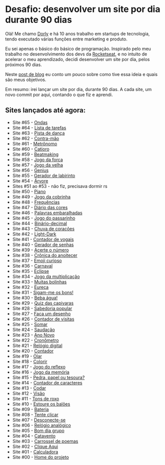 # Desafio: desenvolver um site por dia durante 90 dias
Olá! Me chamo [Dorly](https://www.linkedin.com/in/dorlyneto/) e há 10 anos trabalho em startups de tecnologia, tendo executado várias funções entre marketing e produto. 

Eu sei apenas o básico do básico de programação. Inspirado pelo meu trabalho no desenvolvimento dos devs da [Rocketseat](https://rocketseat.com.br/), e no intuito de acelerar o meu aprendizado, decidi desenvolver um site por dia, pelos próximos 90 dias.

Neste [post de blog](https://dorly.blog/montarei-um-site-por-dia-pelos-proximos-90-dias/) eu conto um pouco sobre como tive essa ideia e quais são meus objetivos.

Em resumo: irei lançar um site por dia, durante 90 dias. A cada site, um novo commit por aqui, contando o que fiz e aprendi.

## Sites lançados até agora:
* Site #65 - [Ondas](https://github.com/dorlyneto/90sites90days/tree/master/90sites/65-ondas)
* Site #64 - [Lista de tarefas](https://github.com/dorlyneto/90sites90days/tree/master/90sites/64-lista-de-tarefas)
* Site #63 - [Pista de dança](https://github.com/dorlyneto/90sites90days/tree/master/90sites/63-pista-de-danca)
* Site #62 - [Contra-mão](https://github.com/dorlyneto/90sites90days/tree/master/90sites/62-contra-mao)
* Site #61 - [Metrônomo](https://github.com/dorlyneto/90sites90days/tree/master/90sites/61-metronomo)
* Site #60 - [Catioro](https://github.com/dorlyneto/90sites90days/tree/master/90sites/60-catioro)
* Site #59 - [Beatmaking](https://github.com/dorlyneto/90sites90days/tree/master/90sites/59-beatmaking)
* Site #58 - [Jogo da forca](https://github.com/dorlyneto/90sites90days/tree/master/90sites/58-jogo-da-forca)
* Site #57 - [Jogo da velha](https://github.com/dorlyneto/90sites90days/tree/master/90sites/57-jogo-da-velha)
* Site #56 - [Genius](https://github.com/dorlyneto/90sites90days/tree/master/90sites/56-genius)
* Site #55 - [Gerador de labirinto](https://github.com/dorlyneto/90sites90days/tree/master/90sites/55-gerador-de-labirinto)
* Site #54 - [Árvore](https://github.com/dorlyneto/90sites90days/tree/master/90sites/54-arvore)
* Sites #51 ao #53 - não fiz, precisava dormir rs
* Site #50 - [Piano](https://github.com/dorlyneto/90sites90days/tree/master/90sites/50-piano)
* Site #49 - [Jogo da cobrinha](https://github.com/dorlyneto/90sites90days/tree/master/90sites/49-jogo-da-cobrinha)
* Site #48 - [Frequências](https://github.com/dorlyneto/90sites90days/tree/master/90sites/48-frequencias)
* Site #47 - [Diário das cores](https://github.com/dorlyneto/90sites90days/tree/master/90sites/47-diario-das-cores)
* Site #46 - [Palavras embaralhadas](https://github.com/dorlyneto/90sites90days/tree/master/90sites/46-palavras-embaralhadas)
* Site #45 - [Jogo do passarinho](https://github.com/dorlyneto/90sites90days/tree/master/90sites/45-jogo-do-passarinho)
* Site #44 - [Binário-decimal](https://github.com/dorlyneto/90sites90days/tree/master/90sites/44-binario-decimal)
* Site #43 - [Chuva de corações](https://github.com/dorlyneto/90sites90days/tree/master/90sites/43-chuva-coracoes)
* Site #42 - [Light-Dark](https://github.com/dorlyneto/90sites90days/tree/master/90sites/42-light-dark)
* Site #41 - [Contador de vogais](https://github.com/dorlyneto/90sites90days/tree/master/90sites/41-contador-de-vogais)
* Site #40 - [Gerador de senhas](https://github.com/dorlyneto/90sites90days/tree/master/90sites/40-gerador-de-senhas)
* Site #39 - [Acerte o número](https://github.com/dorlyneto/90sites90days/tree/master/90sites/39-acerte-o-numero)
* Site #38 - [Crônica do anoitecer](https://github.com/dorlyneto/90sites90days/tree/master/90sites/38-anoitecer)
* Site #37 - [Emoji curioso](https://github.com/dorlyneto/90sites90days/tree/master/90sites/37-emoji-curioso)
* Site #36 - [Carnaval](https://github.com/dorlyneto/90sites90days/tree/master/90sites/36-carnaval)
* Site #35 - [Eclipse](https://github.com/dorlyneto/90sites90days/tree/master/90sites/35-eclipse)
* Site #34 - [Jogo da multiplicação](https://github.com/dorlyneto/90sites90days/tree/master/90sites/34-multiplicacao)
* Site #33 - [Muitas bolinhas](https://github.com/dorlyneto/90sites90days/tree/master/90sites/33-muitas-bolinhas)
* Site #32 - [Eureca](https://github.com/dorlyneto/90sites90days/tree/master/90sites/32-eureca)
* Site #31 - [Sigam-me os bons!](https://github.com/dorlyneto/90sites90days/tree/master/90sites/31-sigam-me)
* Site #30 - [Beba água!](https://github.com/dorlyneto/90sites90days/tree/master/90sites/30-beba-agua)
* Site #29 - [Quiz das capivaras](https://github.com/dorlyneto/90sites90days/tree/master/90sites/29-quiz)
* Site #28 - [Sabedoria popular](https://github.com/dorlyneto/90sites90days/tree/master/90sites/28-sabedoria-popular)
* Site #27 - [Faça um desenho](https://github.com/dorlyneto/90sites90days/tree/master/90sites/27-desenho)
* Site #26 - [Contador de visitas](https://github.com/dorlyneto/90sites90days/tree/master/90sites/26-contador-visitas)
* Site #25 - [Somar](https://github.com/dorlyneto/90sites90days/tree/master/90sites/25-somar)
* Site #24 - [Saudação](https://github.com/dorlyneto/90sites90days/tree/master/90sites/24-saudacao)
* Site #23 - [Ano Novo](https://github.com/dorlyneto/90sites90days/tree/master/90sites/23-ano-novo)
* Site #22 - [Cronômetro](https://github.com/dorlyneto/90sites90days/tree/master/90sites/22-cronometro)
* Site #21 - [Relógio digital](https://github.com/dorlyneto/90sites90days/tree/master/90sites/21-relogio-digital)
* Site #20 - [Contador](https://github.com/dorlyneto/90sites90days/tree/master/90sites/20-contador)
* Site #19 - [Olar](https://github.com/dorlyneto/90sites90days/tree/master/90sites/19-olar)
* Site #18 - [Colorir](https://github.com/dorlyneto/90sites90days/tree/master/90sites/18-colorir)
* Site #17 - [Jogo do reflexo](https://github.com/dorlyneto/90sites90days/tree/master/90sites/17-reflexo)
* Site #16 - [Jogo da memória](https://github.com/dorlyneto/90sites90days/tree/master/90sites/16-jogo-da-memoria)
* Site #15 - [Pedra, papel ou tesoura?](https://github.com/dorlyneto/90sites90days/tree/master/90sites/15-pedra-papel-tesoura)
* Site #14 - [Contador de caracteres](https://github.com/dorlyneto/90sites90days/tree/master/90sites/14-caracteres)
* Site #13 - [Codar](https://github.com/dorlyneto/90sites90days/tree/master/90sites/13-codar)
* Site #12 - [Visão](https://github.com/dorlyneto/90sites90days/tree/master/90sites/12-visao)
* Site #11 - [Tons de roxo](https://github.com/dorlyneto/90sites90days/tree/master/90sites/11-tons-de-roxo)
* Site #10 - [Estoure os balões](https://github.com/dorlyneto/90sites90days/tree/master/90sites/10-estoure-os-baloes)
* Site #09 - [Bateria](https://github.com/dorlyneto/90sites90days/tree/master/90sites/09-bateria)
* Site #08 - [Tente clicar](https://github.com/dorlyneto/90sites90days/tree/master/90sites/08-tente-clicar)
* Site #07 - [Desconecte-se](https://github.com/dorlyneto/90sites90days/tree/master/90sites/07-desconecte-se)
* Site #06 - [Relógio analógico](https://github.com/dorlyneto/90sites90days/tree/master/90sites/06-relogioanalogico)
* Site #05 - [Bom dia grupo](https://github.com/dorlyneto/90sites90days/tree/master/90sites/05-bomdiagrupo)
* Site #04 - [Catavento](https://github.com/dorlyneto/90sites90days/tree/master/90sites/04-catavento)
* Site #03 - [Carrossel de poemas](https://github.com/dorlyneto/90sites90days/tree/master/90sites/03-carrosseldepoemas)
* Site #02 - [Clique Aqui](https://github.com/dorlyneto/90sites90days/tree/master/90sites/02-cliqueaqui)
* Site #01 - [Calculadora](https://github.com/dorlyneto/90sites90days/tree/master/90sites/01-calculadora)
* Site #00 - [Home do projeto](https://www.dorlyneto.com)